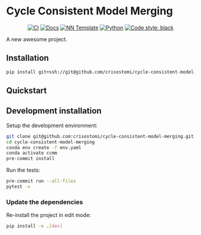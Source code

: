 # Cycle Consistent Model Merging

<p align="center">
    <a href="https://github.com/crisostomi/cycle-consistent-model-merging/actions/workflows/test_suite.yml"><img alt="CI" src=https://img.shields.io/github/workflow/status/crisostomi/cycle-consistent-model-merging/Test%20Suite/main?label=main%20checks></a>
    <a href="https://crisostomi.github.io/cycle-consistent-model-merging"><img alt="Docs" src=https://img.shields.io/github/deployments/crisostomi/cycle-consistent-model-merging/github-pages?label=docs></a>
    <a href="https://github.com/grok-ai/nn-template"><img alt="NN Template" src="https://shields.io/badge/nn--template-0.2.3-emerald?style=flat&labelColor=gray"></a>
    <a href="https://www.python.org/downloads/"><img alt="Python" src="https://img.shields.io/badge/python-3.9-blue.svg"></a>
    <a href="https://black.readthedocs.io/en/stable/"><img alt="Code style: black" src="https://img.shields.io/badge/code%20style-black-000000.svg"></a>
</p>

A new awesome project.


## Installation

```bash
pip install git+ssh://git@github.com/crisostomi/cycle-consistent-model-merging.git
```


## Quickstart

[comment]: <> (> Fill me!)


## Development installation

Setup the development environment:

```bash
git clone git@github.com:crisostomi/cycle-consistent-model-merging.git
cd cycle-consistent-model-merging
conda env create -f env.yaml
conda activate ccmm
pre-commit install
```

Run the tests:

```bash
pre-commit run --all-files
pytest -v
```


### Update the dependencies

Re-install the project in edit mode:

```bash
pip install -e .[dev]
```

